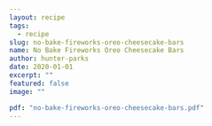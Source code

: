 ```yaml
---
layout: recipe
tags:
  - recipe
slug: no-bake-fireworks-oreo-cheesecake-bars
name: No Bake Fireworks Oreo Cheesecake Bars
author: hunter-parks
date: 2020-01-01
excerpt: ""
featured: false
image: ""

pdf: "no-bake-fireworks-oreo-cheesecake-bars.pdf"
---
```


